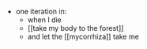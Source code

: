 - one iteration in:
  - when I die
  - [[take my body to the forest]]
  - and let the [[mycorrhiza]] take me